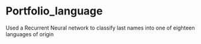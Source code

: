 # Portfolio_language
Used a Recurrent Neural network to classify last names into one of eighteen languages of origin
